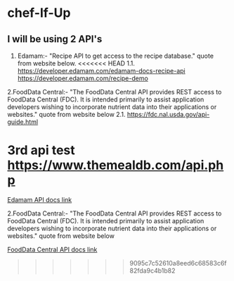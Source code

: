 # chef-If-Up

## I will be using 2 API's
1. Edamam:-  "Recipe API to get access to the recipe database." quote from website below.
<<<<<<< HEAD
	1.1. https://developer.edamam.com/edamam-docs-recipe-api
		https://developer.edamam.com/recipe-demo

2.FoodData Central:- "The FoodData Central API provides REST access to FoodData Central (FDC). It is intended primarily to assist application developers wishing to incorporate nutrient data into their applications or websites." quote from website below
	2.1. https://fdc.nal.usda.gov/api-guide.html

3rd api test
https://www.themealdb.com/api.php
=======
	
[Edamam API docs link](https://developer.edamam.com/edamam-docs-recipe-api)

2.FoodData Central:- "The FoodData Central API provides REST access to FoodData Central (FDC). It is intended primarily to assist application developers wishing to incorporate nutrient data into their applications or websites." quote from website below
	
[FoodData Central API docs link](https://fdc.nal.usda.gov/api-guide.html)
>>>>>>> 9095c7c52610a8eed6c68583c6f82fda9c4b1b82
